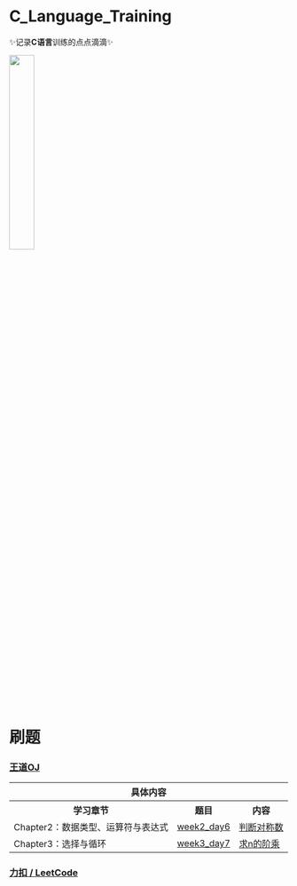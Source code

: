 # C_Language_Training

✨记录**C语言**训练的点点滴滴✨

<img src="https://gimg2.baidu.com/image_search/src=http%3A%2F%2Fpic4.zhimg.com%2Fv2-410e3a519103c59934daff1a1f1dcc57_180x120.jpg&refer=http%3A%2F%2Fpic4.zhimg.com&app=2002&size=f9999,10000&q=a80&n=0&g=0n&fmt=auto?sec=1652924850&t=107615f4bd8c4254ad1f8be5a3065ad0#pic_center" width="30%"></img>

# 刷题

### [王道OJ](http://oj.lgwenda.com/)

<table>
	<tr>
			<th colspan="4">具体内容</th>
	</tr>
    <tr> 
			<th>学习章节</th>
			<th>题目</th>
			<th>内容</th>
    </tr>
    <tr> 
			<td>Chapter2：数据类型、运算符与表达式</td>
			<td><a href="http://oj.lgwenda.com/problem/6" target="_blank">week2_day6</a></td>
			<td><a href="https://github.com/YJSPEAKING/C_Language_Training/blob/main/WangDao_OJ/Chapter2/symmetry_number.c" target="_blank">判断对称数</a></td>
    </tr>
     <tr>
			<td rowspan="2">Chapter3：选择与循环</td>
			<td><a href="http://oj.lgwenda.com/problem/7" target="_blank">week3_day7</a></td>
			<td><a href="https://github.com/YJSPEAKING/C_Language_Training/blob/main/WangDao_OJ/Chapter2/factorial.c" target="_blank">求n的阶乘</a></td>
     </tr>
</table>


###  [力扣 / LeetCode](https://leetcode-cn.com/problemset/all/)
